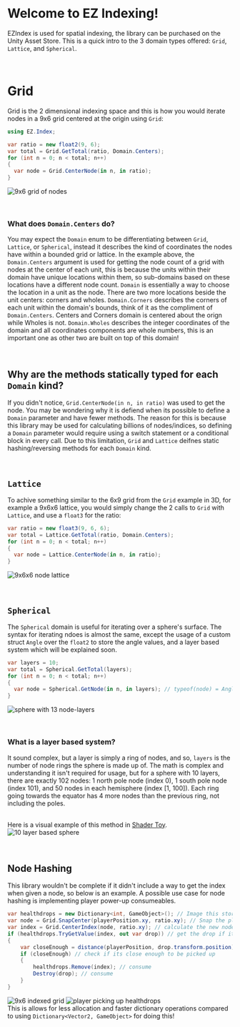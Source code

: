<br/><h1>Welcome to EZ Indexing!</h1>
EZIndex is used for spatial indexing, the library can be purchased on the Unity Asset Store. This is a quick intro to the 3 domain types offered: `Grid`, `Lattice`, and `Spherical`. 

<br/><h1>Grid</h1>
Grid is the 2 dimensional indexing space and this is how you would iterate nodes in a 9x6 grid centered at the origin using `Grid`:
```C#
using EZ.Index;

var ratio = new float2(9, 6);
var total = Grid.GetTotal(ratio, Domain.Centers);
for (int n = 0; n < total; n++)
{
  var node = Grid.CenterNode(in n, in ratio);
}
```
![9x6 grid of nodes](/Images/9x6grid.png)

<br/><h3>What does `Domain.Centers` do?</h3>
You may expect the `Domain` enum to be differentiating between `Grid`, `Lattice`, or `Spherical`, instead it describes the kind of coordinates the nodes have within a bounded grid or lattice. In the example above, the `Domain.Centers` argument is used for getting the node count of a grid with nodes at the center of each unit, this is because the units within their domain have unique locations within them, so sub-domains based on these locations have a different node count. `Domain` is essentially a way to choose the location in a unit as the node. There are two more locations beside the unit centers: corners and wholes. `Domain.Corners` describes the corners of each unit within the domain's bounds, think of it as the compliment of `Domain.Centers`. Centers and Corners domain is centered about the orign while Wholes is not. `Domain.Wholes` describes the integer coordinates of the domain and all coordinates components are whole numbers, this is an important one as other two are built on top of this domain!

<br/><h2>Why are the methods statically typed for each `Domain` kind?</h2>
If you didn't notice, `Grid.CenterNode(in n, in ratio)` was used to get the node. You may be wondering why it is defiend when its possible to define a `Domain` parameter and have fewer methods. The reason for this is because this library may be used for calculating billions of nodes/indices, so defining a `Domain` parameter would require using a switch statement or a conditional block in every call. Due to this limitation, `Grid` and `Lattice` deifnes static hashing/reversing methods for each `Domain` kind.

<br/><h2>`Lattice`</h2>
To achive something similar to the 6x9 grid from the `Grid` example in 3D, for example a 9x6x6 lattice, you would simply change the 2 calls to `Grid` with `Lattice`, and use a `float3` for the ratio:
```C#
var ratio = new float3(9, 6, 6);
var total = Lattice.GetTotal(ratio, Domain.Centers);
for (int n = 0; n < total; n++)
{
  var node = Lattice.CenterNode(in n, in ratio);
}
```
![9x6x6 node lattice](Images/9x6x6lattice.png)

<br/><h2>`Spherical`</h2>
The `Spherical` domain is useful for iterating over a sphere's surface. The syntax for iterating ndoes is almost the same, except the usage of a custom struct `Angle` over the `float2` to store the angle values, and a layer based system which will be explained soon.
```C#
var layers = 10;
var total = Spherical.GetTotal(layers);
for (int n = 0; n < total; n++)
{
  var node = Spherical.GetNode(in n, in layers); // typeof(node) = Angle
}
```
![sphere with 13 node-layers](Images/13layers.png)

<br/><h3>What is a layer based system?</h3>
It sound complex, but a layer is simply a ring of nodes, and so, `layers` is the number of node rings the sphere is made up of. The math is complex and understanding it isn't required for usage, but for a sphere with 10 layers, there are exactly 102 nodes: 1 north pole node (index 0), 1 south pole node (index 101), and 50 nodes in each hemisphere (index [1, 100]). Each ring going towards the equator has 4 more nodes than the previous ring, not including the poles.

<br/>Here is a visual example of this method in [Shader Toy](https://www.shadertoy.com/view/NtKyWV).
<br/>![10 layer based sphere](Images/10layers.png)

<br/><h2>Node Hashing</h2>
This library wouldn't be complete if it didn't include a way to get the index when given a node, so below is an example.
A possible use case for node hashing is implementing player power-up consumeables.
```C#
var healthdrops = new Dictionary<int, GameObject>(); // Image this stores the mapping of node indices to healthdrop GOs
var node = Grid.SnapCenter(playerPosition.xy, ratio.xy); // Snap the player's position to the nearest node on the centered grid
var index = Grid.CenterIndex(node, ratio.xy); // calculate the new node's index
if (healthdrops.TryGetValue(index, out var drop)) // get the drop if it exists
{
    var closeEnough = distance(playerPosition, drop.transform.position) <= 1;
    if (closeEnough) // check if its close enough to be picked up
    {
        healthdrops.Remove(index); // consume
        Destroy(drop); // consume
    }
}
```
![9x6 indexed grid](Images/indexedgrid.png)
![player picking up healthdrops](Images/hearts.gif)
<br/>This is allows for less allocation and faster dictionary operations compared to using `Dictionary<Vector2, GameObject>` for doing this!
